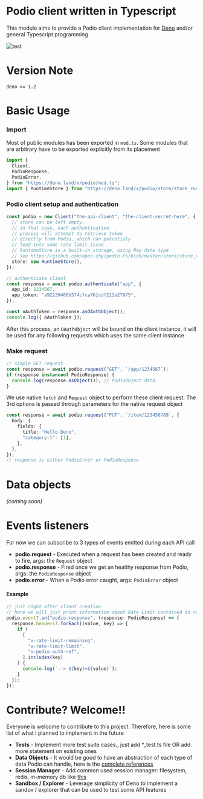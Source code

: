 # Podio client written in Typescript

This module aims to provide a Podio client implementation for [Deno](https://deno.land/) and/or general Typescript programming

![test](https://github.com/open-zhy/podio-ts/workflows/CI/badge.svg)

# Version Note

```
deno >= 1.2
```

# Basic Usage

### Import

Most of public modules has been exported in `mod.ts`.
Some modules that are arbitrary have to be exported explicitly from its placement

```typescript
import {
  Client,
  PodioResponse,
  PodioError,
} from "https://deno.land/x/podio/mod.ts";
import { RuntimeStore } from "https://deno.land/x/podio/store/store_runtime.ts";
```

### Podio client setup and authentication

```typescript
const podio = new Client("the-api-client", "the-client-secret-here", {
  // store can be left empty.
  // in that case, each authentication
  // process will attempt to retrieve token
  // directly from Podio, which can potentialy
  // lead into some rate limit issue
  // RuntimeStore is a built-in storage, using Map data type
  // see https://github.com/open-zhy/podio-ts/blob/master/store/store_runtime.ts
  store: new RuntimeStore(),
});

// authenticate client
const response = await podio.authenticate("app", {
  app_id: 1234567,
  app_token: "a92239400b574cfca761cdf213a27975",
});

const oAuthToken = response.asOAuthObject();
console.log({ oAuthToken });
```

After this process, an `OAuthObject` will be bound on the client instance, it will be used for any following requests which uses the same client instance

### Make request

```typescript
// simple GET request
const response = await podio.request("GET", `/app/1234567`);
if (response instanceof PodioResponse) {
  console.log(response.asObject()); // PodioObject data
}
```

We use native `fetch` and `Request` object to perform these client request. The 3rd options is passed through parameters for the native request object

```typescript
const response = await podio.request("PUT", `/item/123456789`, {
  body: {
    fields: {
      title: "Hello Deno",
      "category-1": [1],
    },
  },
});
// response is either PodioError or PodioResponse
```

# Data objects

_(coming soon)_

# Events listeners

For now we can subscribe to 3 types of events emitted during each API call

- **podio.request** - Executed when a request has been created and ready to fire, args: the `Request` object
- **podio.response** - Fired once we get an healthy response from Podio, args: the `PodioResponse` object
- **podio.error** - When a Podio error caught, args: `PodioError` object

#### Example

```typescript
// just right after client creation
// here we will just print information about Rate Limit contained in response headers
podio.event?.on("podio.response", (response: PodioResponse) => {
  response.headers?.forEach((value, key) => {
    if (
      [
        "x-rate-limit-remaining",
        "x-rate-limit-limit",
        "x-podio-auth-ref",
      ].includes(key)
    ) {
      console.log(`--> ${key}=${value}`);
    }
  });
});
```

# Contribute? Welcome!!

Everyone is welcome to contribute to this project.
Therefore, here is some list of what I planned to implement in the future

- **Tests** - Implement more test suite cases., just add \*\_test.ts file OR add more statement on existing ones
- **Data Objects** - It would be good to have an abstraction of each type of data Podio can handle, here is the [complete references](https://developers.podio.com/doc)
- **Session Manager** - Add common used session manager: filesystem, redis, in-memory db like [this](https://docs.rs/memdb/1.0.0/memdb/)
- **Sandbox / Explorer** - Leverage simplicity of Deno to implement a sandox / explorer that can be used to test some API features
